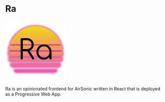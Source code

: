# Ra

![Ra Logo](./public/logo192.png)

Ra is an opinionated frontend for AirSonic written in React that is deployed as a Progressive Web App.
